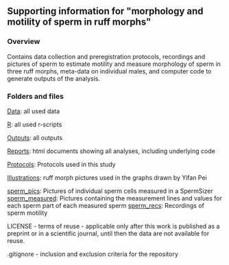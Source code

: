 ## Supporting information for "morphology and motility of sperm in ruff morphs"

### **Overview**

Contains data collection and preregistration protocols, recordings and pictures of sperm to estimate motility and measure morphology of sperm in three ruff morphs, meta-data on individual males, and computer code to generate outputs of the analysis. 

### **Folders and files**

[Data](Data/): all used data

[R](R/): all used r-scripts

[Outputs](Output/): all outputs 

[Reports](Reports/): html documents showing all analyses, including underlying code

[Protocols](Protocols/): Protocols used in this study

[Illustrations](Illustrations): ruff morph pictures used in the graphs drawn by Yifan Pei 

[sperm_pics](sperm_pics/): Pictures of individual sperm cells measured in a SpermSizer
[sperm_measured](sperm_measured/): Pictures containing the measurement lines and values for each sperm part of each measured sperm
[sperm_recs](sperm_recs/): Recordings of sperm motility


LICENSE - terms of reuse - applicable only after this work is published as a preprint or in a scientific journal, until then the data are not available for reuse.

.gitignore - inclusion and exclusion criteria for the repository
